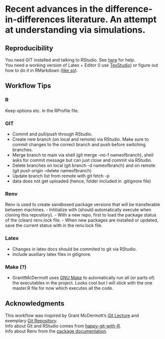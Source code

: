 
<!-- README.md is generated from README.Rmd. Please edit that file -->

# Recent advances in the difference-in-differences literature. An attempt at understanding via simulations.

<!-- badges: start -->
<!-- badges: end -->

## Reproducibility

You need GIT installed and talking to RStudio. See
[here](https://happygitwithr.com/) for help.  
You need a working version of Latex + Editor (I use
[TexStudio](https://www.texstudio.org/)) or figure out how to do it in
RMarkdown ([like so](https://github.com/grantmcdermott/lecturenotes)).

## Workflow Tips

### R

Keep options etc. in the RProfile file.

### GIT

-   Commit and pull/push through RStudio.
-   Create new branch (on local and remote) via RStudio. Make sure to
    commit changes to the correct branch and push before switching
    branches.
-   Merge branch to main via shell (git merge –no-f nameofbranch), shell
    asks for commit message but can just close and commit via RStudio.
-   Delete branches on local (git branch -d nameofbranch) and on remote
    (git push origin –delete nameofbranch)
-   Update branch list from remote with git fetch -p
-   data does not get uploaded (hence, folder included in .gitignore
    file)

### Renv

Renv is used to create sandboxed package versions that will be
transferable between machines. - Intitialize with (should automatically
execute when cloning this repository). - With a new repo, first to load
the package status of the (clean) renv.lock file. - When new packages
are installed or updated, save the current status with in the renv.lock
file.

### Latex

-   Changes in latex docs should be commited to git via RStudio.
-   Include auxiliary latex files in gitignore.

### Make (?)

-   GranttMcDermott uses [GNU Make](https://www.gnu.org/software/make/)
    to automatically run all (or parts of) the executables in the
    project. Looks cool but I will stick with the one master.R file for
    now which executes all the code.

## Acknowledgments

This workflow was inspired by Grant McDermott’s [Git
Lecture](https://github.com/uo-ec607/lectures/blob/8809a91ff67453ef1d3cabee37aa0f564c219ed2/02-git/02-Git.pdf)
and exemplary [Git
Repository](https://github.com/grantmcdermott/skeptic-priors.git).  
Info about Git and RStudio comes from
[happy-git-with-R](https://happygitwithr.com/).  
Info about Renv from the [package
documentation](https://rstudio.github.io/renv/).
